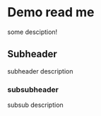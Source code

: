 # Demo read me

some desciption!

## Subheader

subheader description

### subsubheader

subsub description
